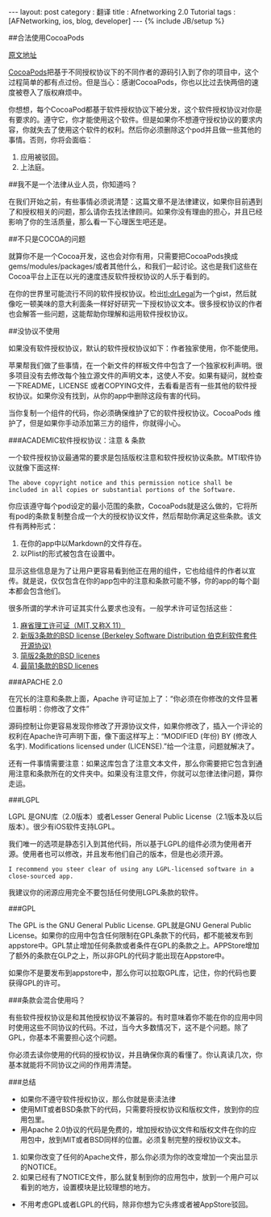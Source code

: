 --- layout: post category : 翻译 title : Afnetworking 2.0 Tutorial tags : [AFNetworking, ios, blog, developer] --- {% include JB/setup %}

##合法使用CocoaPods

[原文地址](http://blog.bignerdranch.com/4638-using-cocoapods-without-going-court/)




[CocoaPods](http://cocoapods.org/)把基于不同授权协议下的不同作者的源码引入到了你的项目中，这个过程简单的都有点过份。但是当心：感谢CocoaPods，你也以比过去快两倍的速度被卷入了版权麻烦中。

你想想，每个CocoaPod都基于软件授权协议下被分发，这个软件授权协议对你是有要求的。遵守它，你才能使用这个软件。但是如果你不想遵守授权协议的要求内容，你就失去了使用这个软件的权利。然后你必须删除这个pod并且做一些其他的事情。否则，你将会面临：

1. 应用被驳回。
2. 上法庭。



##我不是一个法律从业人员，你知道吗？

在我们开始之前，有些事情必须说清楚：这篇文章不是法律建议，如果你目前遇到了和授权相关的问题，那么请你去找法律顾问。如果你没有理由的担心，并且已经影响了你的生活质量，那么看一下心理医生吧还是。




##不只是COCOA的问题

就算你不是一个Cocoa开发，这也会对你有用，只需要把CocoaPods换成gems/modules/packages/或者其他什么，和我们一起讨论。这也是我们这些在Cocoa平台上正在以光的速度违反软件授权协议的人乐于看到的。

在你的世界里可能流行不同的软件授权协议。检出[tl;drLegal](https://tldrlegal.com/)为一个gist，然后就像吃一顿美味的意大利面条一样好好研究一下授权协议文本。很多授权协议的作者也会解答一些问题，这能帮助你理解和运用软件授权协议。




##没协议不使用

如果没有软件授权协议，默认的软件授权协议如下：作者独家使用，你不能使用。

苹果帮我们做了些事情，在一个新文件的样板文件中包含了一个独家权利声明。很多项目没有去修改每个独立源文件的声明文本，这使人不安。如果有疑问，就检查一下README，LICENSE 或者COPYING文件，去看看是否有一些其他的软件授权协议。如果你没有找到，从你的app中删除这段有害的代码。

当你复制一个组件的代码，你必须确保维护了它的软件授权协议。CocoaPods 维护了，但是如果你手动添加第三方的组件，你就得小心。




###ACADEMIC软件授权协议：注意 & 条款

一个软件授权协议最通常的要求是包括版权注意和软件授权协议条款。MTI软件协议就像下面这样:

    The above copyright notice and this permission notice shall be included in all copies or substantial portions of the Software.
    
    


你应该遵守每个pod设定的最小范围的条款，CocoaPods就是这么做的，它将所有pod的条款复制整合成一个大的授权协议文件，然后帮助你满足这些条款。该文件有两种形式：

1. 在你的app中以Markdown的文件存在。
2. 以Plist的形式被包含在设置中。



显示这些信息是为了让用户更容易看到他正在用的组件，它也给组件的作者以宣传。就是说，仅仅包含在你的app包中的注意和条款可能不够，你的app的每个副本都会包含他们。



很多所谓的学术许可证其实什么要求也没有。一般学术许可证包括这些：

1. [麻省理工许可证（MIT,又称X 11）](http://opensource.org/licenses/MIT)
2. [新版3条款的BSD license (Berkeley Software Distribution 伯克利软件套件 开源协议)](http://opensource.org/licenses/BSD-3-Clause)
3. [简版2条款的BSD licenes](http://opensource.org/licenses/BSD-2-Clause) 
4. [最简1条款的BSD licenes](http://opensource.org/licenses/ISC)



###APACHE 2.0

在冗长的注意和条款上面，Apache 许可证加上了：“你必须在你修改的文件显著位置标明：你修改了文件”

源码控制让你更容易发现你修改了开源协议文件，如果你修改了，插入一个评论的权利在Apache许可声明下面，像下面这样写上：“MODIFIED (年份) BY (修改人名字). Modifications licensed under (LICENSE).”给一个注意，问题就解决了。

还有一件事情需要注意：如果这库包含了注意文本文件，那么你需要把它包含到通用注意和条款所在的文件夹中。如果没有注意文件，你就可以忽律法律问题，算你走运。



###LGPL

LGPL 是GNU库（2.0版本）或者Lesser General Public License（2.1版本及以后版本）。很少有iOS软件支持LGPL。


    
我们唯一的选项是静态引入到其他代码，所以基于LGPL的组件必须为使用者开源。使用者也可以修改，并且发布他们自己的版本，但是也必须开源。

	I recommend you steer clear of using any LGPL-licensed software in a close-sourced app.

我建议你的闭源应用完全不要包括任何使用LGPL条款的软件。

###GPL

The GPL is the GNU General Public License.
GPL就是GNU General Public License。如果你的应用中包含任何限制在GPL条款下的代码，都不能被发布到appstore中。GPL禁止增加任何条款或者条件在GPL的条款之上。APPStore增加了额外的条款在GLP之上，所以非GPL的代码才能出现在Appstore中。

如果你不是要发布到appstore中，那么你可以拉取GPL库，记住，你的代码也要获得GPL的许可。

###条款会混合使用吗？

有些软件授权协议是和其他授权协议不兼容的。有时意味着你不能在你的应用中同时使用这些不同协议的代码。不过，当今大多数情况下，这不是个问题。除了GPL，你基本不需要担心这个问题。

你必须去读你使用的代码的授权协议，并且确保你真的看懂了。你认真读几次，你基本就能将不同协议之间的作用弄清楚。

###总结

* 如果你不遵守软件授权协议，那么你就是亵渎法律
* 使用MIT或者BSD条款下的代码，只需要将授权协议和版权文件，放到你的应用包里。
* 用Apache 2.0协议的代码是免费的，增加授权协议文件和版权文件在你的应用包中，放到MIT或者BSD同样的位置。必须复制完整的授权协议文本。
 1. 如果你改变了任何的Apache文件，那么你必须为你的改变增加一个突出显示的NOTICE。
 2. 如果已经有了NOTICE文件，那么就复制到你的应用包中，放到一个用户可以看到的地方，设置模块是比较理想的地方。
* 不用考虑GPL或者LGPL的代码，除非你想为它头疼或者被AppStore驳回。
